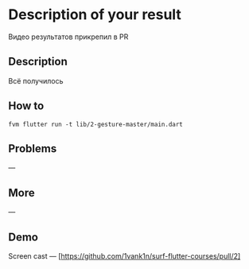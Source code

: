 # Description of your result

Видео результатов прикрепил в PR

## Description

Всё получилось

## How to

`fvm flutter run -t lib/2-gesture-master/main.dart`

## Problems

—

## More

—

## Demo

Screen cast — [https://github.com/1vank1n/surf-flutter-courses/pull/2]
